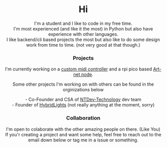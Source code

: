 <div align = center >

<h1 > Hi</h1>


<p >I'm a student and I like to code in my free time.<br>
I'm most experienced (and like it the most) in Python but also have experience with other languages.<br>
I like backend/cli based projects the most but also like to do some design work from time to time. (not very good at that though.)</p>

<h3 >Projects </h3>
<p> I'm currently working on a <a href="https://github.com/tommie1236/midi-controller" >custom midi controller</a> and a rpi pico based <a href="https://github.com/Tommie1236/pico-art-net-node" >Art-net node</a>.</p>
<p> Some other projects I'm working on with others can be found in the orginizations below</p>
  - Co-Founder and CSA of <a href="https://github.com/ntdev-technology">NTDev-Technology</a> dev team
  <br>
  - Founder of <a href="https://github.com/hybridlights">HybridLights</a> (not really anything at the moment, sorry)


<h3 >Collaboration </h3>
<p >I'm open to colaborate with the other amazing people on there. (Like You) <br> If you'r creating a project and want some help, feel free to reach out to the email down below or tag me in a issue or something. 
<!--
<h3 >Support</h3>
<p>If you want to support me you can click the button down below.<br>Thanks!</p>

<!--[<kbd> <br> Support Me <br> </kbd>][DONATE]

</div>


[DONATE]: https://www.paypal.com/donate/?hosted_button_id=YLY6FSTV7RPTC

